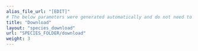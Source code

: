 ```yaml
---
alias_file_url: "[EDIT]"
# The below parameters were generated automatically and do not need to be changed.
title: "Download"
layout: "species_download"
url: "SPECIES_FOLDER/download"
weight: 3
---
```

